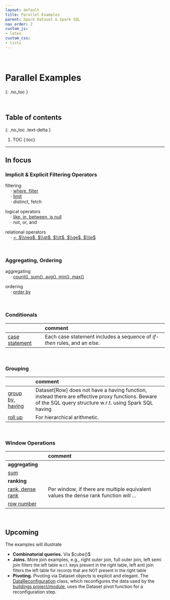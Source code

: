 ```yaml
---
layout: default
title: Parallel Examples
parent: Spark Dataset & Spark SQL
nav_order: 2
custom_js:
- latex
custom_css:
- lists
---
```


<br>

# Parallel Examples
{: .no_toc }

<br>

## Table of contents
{: .no_toc .text-delta }

1. TOC
{:toc}

---


## In focus

### Implicit & Explicit Filtering Operators

filtering<br>
$\quad \cdot$ [where, filter](https://github.com/briefings/buildings/blob/master/src/main/scala/com/grey/queries/FilteringOperators.scala)<br>
$\quad \cdot$ [limit](https://github.com/briefings/buildings/blob/master/src/main/scala/com/grey/queries/FundamentalClauses.scala)<br>
$\quad \cdot$ distinct, fetch

logical operators<br>
$\quad \cdot$ [like, in, between, is null](https://github.com/briefings/buildings/blob/master/src/main/scala/com/grey/queries/LogicalOperators.scala)<br>
$\quad \cdot$ not, or, and

relational operators<br>
$\quad \cdot$ [$=$, $\\neq$, $\\gt$, $\\lt$, $\\ge$, $\\le$](https://github.com/briefings/buildings/blob/master/src/main/scala/com/grey/queries/RelationalOperators.scala)

<br>

### Aggregating, Ordering

aggregating<br>
$\quad \cdot$ [count(), sum(), avg(), min(), max()](https://github.com/briefings/stocks/blob/master/src/main/scala/com/grey/queries/Aggregating.scala)

ordering<br>
$\quad \cdot$ [order by](https://github.com/briefings/buildings/blob/master/src/main/scala/com/grey/queries/FundamentalClauses.scala)

<br>

### Conditionals

&nbsp; |comment
:--- |:---
[case statement](https://github.com/briefings/stocks/blob/master/src/main/scala/com/grey/queries/Conditionals.scala) | Each case statement includes a sequence of *if-then* rules, and an *else*.

<br>

### Grouping

&nbsp; |comment
:--- |:---
[group by, having](https://github.com/briefings/stocks/blob/master/src/main/scala/com/grey/queries/Grouping.scala) | Dataset[Row] does not have a having function, instead there are effective proxy functions. Beware of the SQL query structure w.r.t. using Spark SQL having<br>
[roll up](https://github.com/briefings/bikeshare/blob/master/src/main/scala/com/grey/queries/HierarchicalArithmetic.scala) | For hierarchical arithmetic.


<br>

### Window Operations

&nbsp; |comment
:--- |:---
**aggregating** |
[sum](https://github.com/briefings/bikeshare/blob/master/src/main/scala/com/grey/queries/ContinuousArithmetic.scala) |
**ranking** |
[rank, dense rank](https://github.com/briefings/bikeshare/blob/master/src/main/scala/com/grey/queries/RankingArithmetic.scala) |Per window, if there are multiple equivalent values the dense rank function will ...
[row number](https://github.com/briefings/bikeshare/blob/master/src/main/scala/com/grey/queries/NumberingArithmetic.scala) |

<br>

## Upcoming

The examples will illustrate
<ul>
  <li><b>Combinatorial queries.</b> Via $cube()$</li>
  <li><b>Joins.</b>  More join examples, e.g., right outer join, full outer join,  <span class="tooltip">left semi join
    <span class="tooltiptext" style="font-size: small">filters the left table w.r.t. keys present in the right table</span></span>,
    <span class="tooltip">left anti join <span class="tooltiptext" style="font-size: small">filters the left table for records
      that are NOT present in the right table</span> </span></li>
  <li><b>Pivoting.</b>  Pivoting via Dataset objects is explicit and elegant.  The
    <a href="https://github.com/briefings/buildings/blob/master/src/main/scala/com/grey/sources/DataReconfiguration.scala">DataReconfiguration</a>
    class, which reconfigures the data used by the <a href="https://github.com/briefings/buildings">buildings project/module</a>,
    uses the Dataset pivot function for a reconfiguration step.</li>
</ul>
